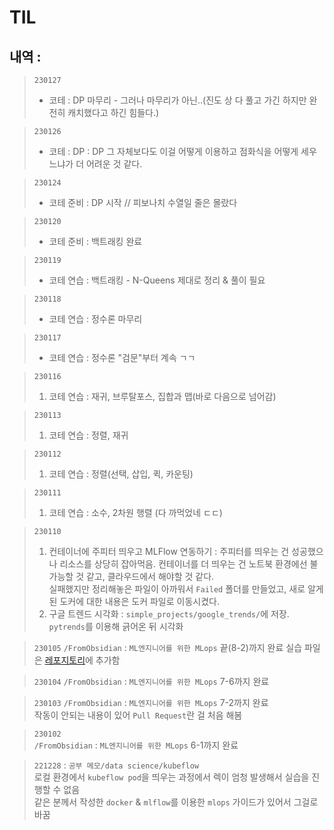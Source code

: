 # TIL

## 내역 :  

> `230127`
> - 코테 : DP 마무리 - 그러나 마무리가 아닌..(진도 상 다 풀고 가긴 하지만 완전히 캐치했다고 하긴 힘들다.)

> `230126`  
> - 코테 : DP : DP 그 자체보다도 이걸 어떻게 이용하고 점화식을 어떻게 세우느냐가 더 어려운 것 같다.

> `230124`  
> - 코테 준비 : DP 시작  // 피보나치 수열일 줄은 몰랐다

> `230120`  
> - 코테 준비 : 백트래킹 완료

> `230119`  
> - 코테 연습 : 백트래킹 - N-Queens 제대로 정리 & 풀이 필요

> `230118`  
> - 코테 연습 : 정수론 마무리

> `230117`
> - 코테 연습 : 정수론 "검문"부터 계속 ㄱㄱ

> `230116`  
> 1) 코테 연습 : 재귀, 브루탈포스, 집합과 맵(바로 다음으로 넘어감)  

> `230113`  
> 1) 코테 연습 : 정렬, 재귀

> `230112`  
> 1) 코테 연습 : 정렬(선택, 삽입, 퀵, 카운팅)

> `230111`  
> 1) 코테 연습 : 소수, 2차원 행렬 (다 까먹었네 ㄷㄷ)


> `230110`  
> 1) 컨테이너에 주피터 띄우고 MLFlow 연동하기 : 주피터를 띄우는 건 성공했으나 리소스를 상당히 잡아먹음. 컨테이너를 더 띄우는 건 노트북 환경에선 불가능할 것 같고, 클라우드에서 해야할 것 같다.   
> 실패했지만 정리해놓은 파일이 아까워서 `Failed` 폴더를 만들었고, 새로 알게된 도커에 대한 내용은 도커 파일로 이동시켰다.  
> 2) 구글 트렌드 시각화 : `simple_projects/google_trends/`에 저장. `pytrends`를 이용해 긁어온 뒤 시각화  


> `230105`
> `/FromObsidian` : `ML엔지니어를 위한 MLops` 끝(8-2)까지 완료
> 실습 파일은 [레포지토리](https://github.com/dowrave/MLOpsForMLE)에 추가함

> `230104`
> `/FromObsidian` : `ML엔지니어를 위한 MLops` 7-6까지 완료

> `230103`
> `/FromObsidian` : `ML엔지니어를 위한 MLops` 7-2까지 완료  
> 작동이 안되는 내용이 있어 `Pull Request`란 걸 처음 해봄

> `230102`  
> `/FromObsidian` : `ML엔지니어를 위한 MLops` 6-1까지 완료

> `221228` : `공부 메모/data science/kubeflow`   
로컬 환경에서 `kubeflow pod`을 띄우는 과정에서 렉이 엄청 발생해서 실습을 진행할 수 없음  
  같은 분께서 작성한 `docker` & `mlflow`를 이용한 `mlops` 가이드가 있어서 그걸로 바꿈